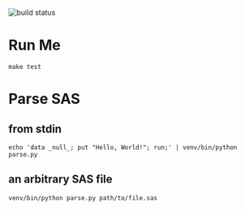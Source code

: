 ![build status](https://travis-ci.com/rflynn/sasparse.svg?token=ezxn8px7CJWy2JsCjEry&branch=master "Build Status")

# Run Me

    make test

# Parse SAS

## from stdin

    echo 'data _null_; put "Hello, World!"; run;' | venv/bin/python parse.py

## an arbitrary SAS file

    venv/bin/python parse.py path/to/file.sas

